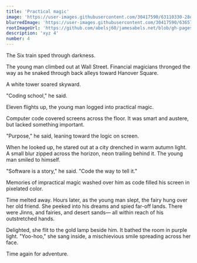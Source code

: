 ```yaml
---
title: 'Practical magic'
image: 'https://user-images.githubusercontent.com/30417590/63110330-28dbd180-bf59-11e9-9371-f99d29b312af.png'
blurredImage: 'https://user-images.githubusercontent.com/30417590/63657632-2c9a0000-c772-11e9-9b33-32185d2ff719.png'
rootImageUrl: 'https://github.com/abelsj60/jamesabels.net/blob/gh-pages/assets/images'
description: 'xyz 4'
number: 4
---
```


The Six train sped through darkness.

The young man climbed out at Wall Street. Financial magicians thronged the way as he snaked through back alleys toward Hanover Square. 

A white tower soared skyward. 

"Coding school," he said. 

Eleven flights up, the young man logged into practical magic. 

Computer code covered screens across the floor. It was smart and austere, but lacked something important. 

"Purpose," he said, leaning toward the logic on screen.

When he looked up, he stared out at a city drenched in warm autumn light. A small blur zipped across the horizon, neon trailing behind it. The young man smiled to himself. 

"Software is a story," he said. "Code the way to tell it."

Memories of impractical magic washed over him as code filled his screen in pixelated color. 

Time melted away. Hours later, as the young man slept, the fairy hung over her old friend. She peeked into his dreams and spied far-off lands. There were Jinns, and fairies, and desert sands— all within reach of his outstretched hands.

Delighted, she flit to the gold lamp beside him. It bathed the room in purple light. "Yoo-hoo," she sang inside, a mischievious smile spreading across her face.

Time again for adventure.
